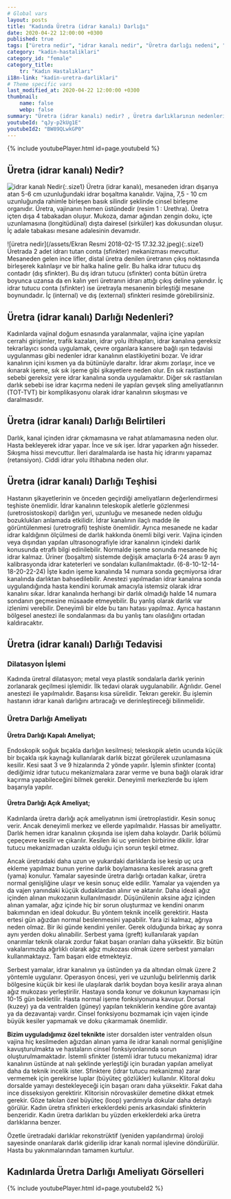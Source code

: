 ```yaml
---
# Global vars
layout: posts
title: "Kadında Üretra (idrar kanalı) Darlığı"
date: 2020-04-22 12:00:00 +0300
published: true
tags: ["üretra nedir", "idrar kanalı nedir", "Üretra darlığı nedeni", "Üretra darlığı belirti", "Üretra darlığı teşhisi", "Üretra darlığı tedavisi" , "kadında üretra darlığı" , "üretra darlığı nedeni", "üretra darlığı ameliyatı" , "üretra darlığı çözüm", "kadında dilatasyon", "üretra darlığı açık ameliyat", "üretra darlığı kapalı ameliyat", "idrar kanalı darlığı", "idrar kanalı darlığı ameliyatı", "kadında idrar kanalı darlığı"]
category: "kadin-hastaliklari"
category_id: "female"
category_title:
    tr: "Kadın Hastalıkları"
i18n-link: "kadin-uretra-darliklari"
# Theme specific vars
last_modified_at: 2020-04-22 12:00:00 +0300
thumbnail:
    name: false
    webp: false
summary: "Üretra (idrar kanalı) nedir? , Üretra darlıklarının nedenleri, şikayetleri, teşhisi ve tedavisi hakkında detaylı bilgiler makale ve videolar ile sunuluyor. Üretral rekonstrüksiyonun kadın üretroplasti ameliyatı nasıl yapılır?"
youtubeId: "qJy-p2kUg1E"
youtubeId2: "BW89QLwkGP0"
---
```

{% include youtubePlayer.html id=page.youtubeId %}

## Üretra (idrar kanalı) Nedir?
![idrar kanalı Nedir](/assets/img/ShutterStock_Female_Urinary_System.jpeg){:.size1}
Üretra (idrar kanalı), mesaneden idrarı dışarıya atan 5-6 cm uzunluğundaki idrar boşaltma kanalıdır. Vajina, 7,5 - 10 cm uzunluğunda rahimle birleşen basık silindir şeklinde cinsel birleşme organıdır. Üretra, vajinanın hemen üstündedir (resim 1 : Urethra). Üretra içten dışa 4 tabakadan oluşur. Mukoza, damar ağından zengin doku, içte uzunlamasına (longitüdünal) dışta dairesel (sirküler) kas dokusundan oluşur. İç adale tabakası mesane adalesinin devamıdır.

![üretra nedir](/assets/Ekran Resmi 2018-02-15 17.32.32.jpeg){:.size1}
Üretrada 2 adet idrarı tutan conta (sfinkter) mekanizması mevcuttur. Mesaneden gelen ince lifler, distal üretra denilen üretranın çıkış noktasında birleşerek kalınlaşır ve bir halka haline gelir. Bu halka idrar tutucu dış contadır (dış sfinkter). Bu dış idrarı tutucu (sfinkter) conta bütün üretra boyunca uzansa da en kalın yeri üretranın idrarı attığı çıkış deline yakındır. İç idrar tutucu conta (sfinkter) ise üretrayla mesanenin birleştiği mesane boynundadır. İç (internal) ve dış (external) sfinkteri resimde görebilirsiniz.


## Üretra (idrar kanalı) Darlığı Nedenleri?

Kadınlarda vajinal doğum esnasında yaralanmalar, vajina içine yapılan cerrahi girişimler, trafik kazaları, idrar yolu iltihapları, idrar kanalına gereksiz tekrarlayıcı sonda uygulamak, çevre organlara kansere bağlı ışın tedavisi uygulanması gibi nedenler idrar kanalının elastikiyetini bozar. Ve  idrar kanalının içini kısmen ya da bütünüyle daraltır. İdrar akımı zorlaşır, ince ve ıkınarak işeme, sık sık işeme gibi şikayetlere neden olur. En sık rastlanılan sebebi gereksiz yere idrar kanalına sonda uygulamaktır. Diğer sık rastlanılan darlık sebebi ise idrar kaçırma nedeni ile yapılan gevşek sling ameliyatlarının (TOT-TVT) bir komplikasyonu olarak idrar kanalının sıkışması ve daralmasıdır.

## Üretra (idrar kanalı) Darlığı Belirtileri

Darlık, kanal içinden idrar çıkmamasına ve rahat atılamamasına neden olur. Hasta bekleyerek idrar yapar. İnce ve sık işer. İdrar yaparken ağrı hisseder. Sıkışma hissi mevcuttur. İleri daralmalarda ise hasta hiç idrarını yapamaz (retansiyon). Ciddi idrar yolu iltihabına neden olur.

## Üretra (idrar kanalı) Darlığı Teşhisi

Hastanın şikayetlerinin ve önceden geçirdiği ameliyatların değerlendirmesi teşhiste önemlidir. İdrar kanalının teleskopik aletlerle gözlenmesi (uretrosistoskopi) darlığın yeri, uzunluğu ve mesanede neden olduğu bozuklukları anlamada etkilidir. İdrar kanalının ilaçlı madde ile görüntülenmesi (uretrografi) teşhiste önemlidir. Ayrıca mesanede ne kadar idrar kaldığının ölçülmesi de darlık hakkında önemli bilgi verir. Vajina içinden veya dışından yapılan ultrasonografiyle idrar kanalının içindeki darlık konusunda etraflı bilgi edinilebilir. Normalde işeme sonunda mesanede hiç idrar kalmaz. Üriner (boşaltım) sistemde değişik amaçlarla 6-24 arası 9 ayrı kalibrasyonda idrar kateterleri ve sondaları kullanılmaktadır.  (6-8-10-12-14-18-20-22-24) İşte kadın işeme kanalında 14 numara sonda geçmiyorsa idrar kanalında darlıktan bahsedilebilir. Anestezi yapılmadan idrar kanalına sonda uygulandığında hasta kendini korumak amacıyla istemsiz olarak idrar kanalını sıkar. İdrar kanalında herhangi bir darlık olmadığı halde 14 numara sondanın geçmesine müsaade etmeyebilir. Bu yanlış olarak darlık var izlenimi verebilir. Deneyimli bir elde bu tanı hatası yapılmaz. Ayrıca hastanın bölgesel anestezi ile sondalanması da bu yanlış tanı olasılığını ortadan kaldıracaktır.

## Üretra (idrar kanalı) Darlığı Tedavisi

### Dilatasyon İşlemi

Kadında üretral dilatasyon; metal veya plastik sondalarla darlık yerinin zorlanarak geçilmesi işlemidir. İlk tedavi olarak uygulanabilir. Ağrılıdır. Genel anestezi ile yapılmalıdır. Başarısı kısa sürelidir. Tekrarı gerekir. Bu işlemin hastanın idrar kanalı darlığını artıracağı ve derinleştireceği bilinmelidir.

### Üretra Darlığı Ameliyatı

#### Üretra Darlığı Kapalı Ameliyat;

Endoskopik soğuk bıçakla darlığın kesilmesi; teleskopik aletin ucunda küçük bir bıçakla ışık kaynağı kullanılarak darlık bizzat görülerek uzunlamasına kesilir. Kesi saat 3 ve 9 hizalarında 2 yönde yapılır. İşlemin sfinkter (conta) dediğimiz idrar tutucu mekanizmalara zarar verme ve buna bağlı olarak idrar kaçırma yapabileceğini bilmek gerekir. Deneyimli merkezlerde bu işlem başarıyla yapılır.


#### Üretra Darlığı Açık Ameliyat;

Kadınlarda üretra darlığı açık ameliyatının ismi üretroplastidir. Kesin sonuç verir. Ancak deneyimli merkez ve ellerde yapılmalıdır. Hassas bir ameliyattır. Darlık hemen idrar kanalının çıkışında ise işlem daha kolaydır. Darlık bölümü çepeçevre kesilir ve çıkarılır. Kesilen iki uc yeniden birbirine dikilir. İdrar tutucu mekanizmadan uzakta olduğu için sorun teşkil etmez.

​Ancak üretradaki daha uzun ve yukardaki darlıklarda ise kesip uç uca ekleme yapılmaz bunun yerine darlık boylamasına kesilerek arasına greft (yama) konulur. Yamalar sayesinde üretra darlığı ortadan kalkar, üretra normal genişliğine ulaşır ve kesin sonuç elde edilir. Yamalar ya vajenden ya da vajen yanındaki küçük dudaklardan alınır ve aktarılır. Daha ideali ağız içinden alınan mukozanın kullanılmasıdır. Düşünülenin aksine ağız içinden alınan yamalar, ağız içinde hiç bir sorun oluşturmaz ve kendini onarım bakımından en ideal dokudur. Bu yöntem teknik incelik gerektirir. Hasta ertesi gün ağızdan normal beslenmesini yapabilir. Yara izi kalmaz, ağrıya neden olmaz. Bir iki günde kendini yeniler. Gerek olduğunda birkaç ay sonra aynı yerden doku alınabilir. Serbest yama (greft) kullanılarak yapılan onarımlar teknik olarak zordur fakat başarı oranları daha yüksektir. Biz bütün vakalarımızda ağırlıklı olarak ağız mukozası olmak üzere serbest yamaları kullanmaktayız. Tam başarı elde etmekteyiz.

Serbest yamalar, idrar kanalının ya üstünden ya da altından olmak üzere 2 yöntemle uygulanır. Operasyon öncesi, yeri ve uzunluğu belirlenmiş darlık bölgesine küçük bir kesi ile ulaşılarak darlık boydan boya kesilir araya alınan ağız mukozası yerleştirilir. Hastaya sonda konur ve dokunun kaynaması için 10-15 gün bekletilir. Hasta normal işeme fonksiyonuna kavuşur. Dorsal (kuzey) ya da ventralden (güney) yapılan tekniklerin kendine göre avantajı ya da dezavantajı vardır. Cinsel fonksiyonu bozmamak için vajen içinde büyük kesiler yapmamak ve doku çıkarmamak önemlidir.

**Bizim uyguladığımız özel teknikte** ister dorsalden ister ventralden olsun vajina hiç kesilmeden ağızdan alınan yama ile idrar kanalı normal genişliğine kavuşturulmakta ve hastaların cinsel fonksiyonlarında sorun oluşturulmamaktadır. İstemli sfinkter (istemli idrar tutucu mekanizma) idrar kanalının üstünde at nalı şeklinde yerleştiği için buradan yapılan ameliyat daha da teknik incelik ister. Sfinktere (idrar tutucu mekanizma) zarar vermemek için gerekirse luplar (büyüteç gözlükler) kullanılır. Klitoral doku dorsalde yamayı destekleyeceği için başarı oranı daha yüksektir. Fakat daha ince disseksiyon gerektirir. Klitorisin nörovasküler demetine dikkat etmek gerekir. Göze takılan özel büyüteç (loop) yardımıyla dokular daha detaylı görülür. Kadın üretra sfinkteri erkeklerdeki penis arkasındaki sfinkterin benzeridir. Kadın üretra darlıkları bu yüzden erkeklerdeki arka üretra darlıklarına benzer.


Özetle üretradaki darlıklar rekonstrüktif (yeniden yapılandırma) üroloji sayesinde onarılarak darlık giderilip idrar kanalı normal işlevine döndürülür. Hasta bu yakınmalarından tamamen kurtulur.

## Kadınlarda Üretra Darlığı Ameliyatı Görselleri

{% include youtubePlayer.html id=page.youtubeId2 %}
